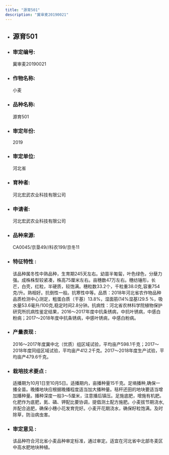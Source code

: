 ```yaml
---
title: "源育501"
description: "冀审麦20190021"
---
```

* ## 源育501
* ###  审定编号:  
   冀审麦20190021

*  ### 作物名称:  
   小麦

*   ###  品种名称: 
    源育501

*   ### 审定年份: 
    2019

*   ### 审定单位:  
    河北省

*   ### 育种者:  
    河北宏武农业科技有限公司

*   ### 申请者:  
    河北宏武农业科技有限公司

*   ### 品种来源:  
    CA0045/京垦49//科农199/京冬11

*   ### 特征特性 : 
    该品种属冬性中熟品种，生育期245天左右。幼苗半匍匐，叶色绿色，分蘖力强。成株株型较紧凑，株高75厘米左右。亩穗数47万左右。穗纺锤形，长芒，白壳，红粒，半硬质，较饱满。穗粒数33.2个，千粒重38.0克,容重754克/升。熟相好。抗倒性一般。抗寒性中等。品质：2018年河北省农作物品种品质检测中心测定，粗蛋白质（干基）13.8%，湿面筋(14%湿基)29.5 %，吸水量53.6毫升/100克,稳定时间2.8分钟。抗病性：河北省农林科学院植物保护研究所抗病性鉴定结果，2016～2017年度中抗条锈病，中抗叶锈病，中感白粉病；2017～2018年度中抗条锈病，中感叶锈病，中感白粉病。 

*   ### 产量表现 : 
    2016～2017年度冀中北（优质）组区域试验，平均亩产598.1千克；2017～2018年度同组区域试验，平均亩产412.2千克。2017～2018年度生产试验，平均亩产479.6千克。

*   ### 栽培技术要点 : 
    适播期为10月1日至10月5日。适播期内，亩播种量15千克。足墒播种,确保一播全苗。晚播地块应根据晚播程度适当加大播种量。秸秆还田的地块要适当增加播种量。播种深度一般3～5厘米，注意播后镇压。足施底肥，增施有机肥。化肥作为底肥，氮、磷、钾配比要协调，提倡测土配方施肥。小麦拔节期浇水,并配合追肥，确保小穗小花发育完好。小麦开花期浇水，确保籽粒饱满。及时除草，防治病虫害。 

*   ### 审定意见 : 
    该品种符合河北省小麦品种审定标准，通过审定。适宜在河北省中北部冬麦区中高水肥地块种植。
